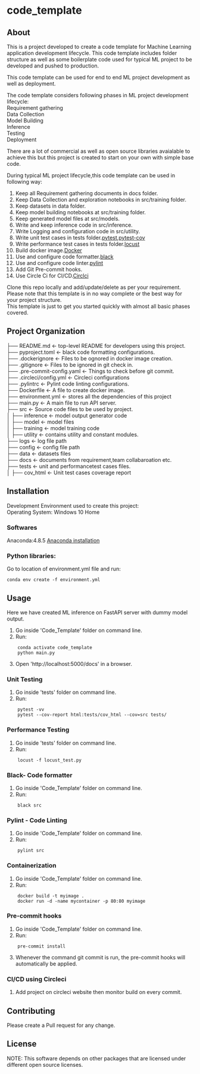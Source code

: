 # code_template


## About  
This is a project developed to create a code template for Machine Learning application development lifecycle. This code template includes folder structure as well as some boilerplate code used for typical ML project to be developed and pushed to production.   

This code template can be used for end to end ML project development as well as deployment.   

The code template considers following phases in ML project development lifecycle:  
Requirement gathering    
Data Collection   
Model Building   
Inference   
Testing     
Deployment   

There are a lot of commercial as well as open source libraries avaialable to achieve this but this project is created to start on your own with simple base code.   

During typical ML project lifecycle,this code template can be used in following way:   
1. Keep all Requirement gathering documents in docs folder.       
2. Keep Data Collection and exploration notebooks  in src/training folder.  
3. Keep datasets in data folder.    
4. Keep model building notebooks at src/training folder.      
5. Keep generated model files at src/models.  
6. Write and keep inference code in src/inference.   
7. Write Logging and configuration code in src/utility.      
8. Write unit test cases in tests folder.<a href="https://docs.pytest.org/en/7.1.x/">pytest</a>,<a href="https://pytest-cov.readthedocs.io/en/latest/readme.html">pytest-cov</a>    
9. Write performance test cases in tests folder.<a href="https://locust.io/">locust</a>     
10. Build docker image.<a href="https://www.docker.com/">Docker</a>  
11. Use and configure code formatter.<a href="https://black.readthedocs.io/en/stable/">black</a>     
12. Use and configure code linter.<a href="https://pylint.pycqa.org/en/latest/">pylint</a>     
13. Add Git Pre-commit hooks.     
14. Use Circle Ci for CI/CD.<a href="https://circleci.com/developer">Circlci</a>    
 
Clone this repo locally and add/update/delete as per your requirement.   
Please note that this template is in no way complete or the best way for your project structure.   
This template is just to get you started quickly with almost all basic phases covered.   

## Project Organization


├── README.md         		<- top-level README for developers using this project.    
├── pyproject.toml         		<- black code formatting configurations.    
├── .dockerignore         		<- Files to be ognored in docker image creation.    
├── .gitignore         		<- Files to be ignored in git check in.    
├── .pre-commit-config.yaml         		<- Things to check before git commit.    
├── .circleci/config.yml         		<- Circleci configurations       
├── .pylintrc         		<- Pylint code linting configurations.    
├── Dockerfile         		<- A file to create docker image.    
├── environment.yml 	    <- stores all the dependencies of this project    
├── main.py 	    <- A main file to run API server.    
├── src                     <- Source code files to be used by project.    
│       ├── inference 	        <- model output generator code   
│       ├── model	        <- model files   
│       ├── training 	        <- model training code  
│       ├── utility	        <- contains utility  and constant modules.   
├── logs                    <- log file path   
├── config                  <- config file path   
├── data              <- datasets files   
├── docs               <- documents from requirement,team collabaroation etc.   
├── tests               <- unit and performancetest cases files.   
│       ├── cov_html 	        <- Unit test cases coverage report    

## Installation
Development Environment used to create this project:  
Operating System: Windows 10 Home  

### Softwares
Anaconda:4.8.5  <a href="https://docs.anaconda.com/anaconda/install/windows/">Anaconda installation</a>   
 

### Python libraries:
Go to location of environment.yml file and run:  
```
conda env create -f environment.yml
```

 

## Usage
Here we have created ML inference on FastAPI server with dummy model output.

1. Go inside 'Code_Template' folder on command line.  
2. Run:
  ``` 
      conda activate code_template  
      python main.py       
  ```
3. Open 'http://localhost:5000/docs' in a browser.
   
 
### Unit Testing
1. Go inside 'tests' folder on command line.
2. Run:
  ``` 
      pytest -vv 
      pytest --cov-report html:tests/cov_html --cov=src tests/ 
  ```
 
### Performance Testing
1. Go inside 'tests' folder on command line.
2. Run:
  ``` 
      locust -f locust_test.py  
  ```

### Black- Code formatter
1. Go inside 'Code_Template' folder on command line.
2. Run:
  ``` 
      black src 
  ```

### Pylint -  Code Linting
1. Go inside 'Code_Template' folder on command line.
2. Run:
  ``` 
      pylint src  
  ```

### Containerization
1. Go inside 'Code_Template' folder on command line.
2. Run:
  ``` 
      docker build -t myimage .  
      docker run -d -name mycontainer -p 80:80 myimage       
  ```

### Pre-commit hooks
1. Go inside 'Code_Template' folder on command line.
2. Run:
  ``` 
      pre-commit install  
  ```
3. Whenever the command git commit is run, the pre-commit hooks will automatically be applied.

### CI/CD using Circleci
1. Add project on circleci website then monitor build on every commit.


## Contributing
Please create a Pull request for any change. 

## License


NOTE: This software depends on other packages that are licensed under different open source licenses.


